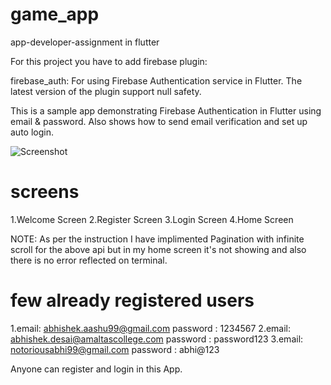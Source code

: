 # game_app
app-developer-assignment in flutter

For this project you have to add firebase plugin:

firebase_auth: For using Firebase Authentication service in Flutter.
The latest version of the plugin support null safety.

This is a sample app demonstrating Firebase Authentication in Flutter using email & password. Also shows how to send email verification and set up auto login.

![Screenshot](screenshot.png)

# screens
1.Welcome Screen
2.Register Screen
3.Login Screen
4.Home Screen

NOTE: As per the instruction I have implimented Pagination with infinite scroll for the above api but in my home screen it's not showing and also there is no error reflected on terminal.

# few already registered users
1.email: abhishek.aashu99@gmail.com
  password : 1234567
2.email: abhishek.desai@amaltascollege.com
  password : password123
3.email: notoriousabhi99@gmail.com
  password : abhi@123
  
Anyone can register and login in this App.
